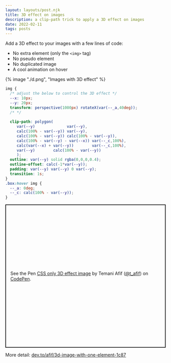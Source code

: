 ```yaml
---
layout: layouts/post.njk
title: 3D effect on images
description: a clip-path trick to apply a 3D effect on images
date: 2022-02-11
tags: posts
---
```


Add a 3D effect to your images with a few lines of code:
* No extra element (only the `<img>` tag)
* No pseudo element
* No duplicated image
* A cool animation on hover

{% image "./d.png", "Images with 3D effect" %}

```css
img {
  /* adjust the below to control the 3D effect */
  --x: 10px;
  --y: 20px;
  transform: perspective(1000px) rotateX(var(--_a,40deg));
  /* */
  
  clip-path: polygon(       
     var(--y)              var(--y),       
     calc(100% - var(--y)) var(--y),       
     calc(100% - var(--y)) calc(100% - var(--y)),       
     calc(100% - var(--y) - var(--x)) var(--_c,100%),       
     calc(var(--x) + var(--y))        var(--_c,100%),      
     var(--y)        calc(100% - var(--y))       
     );
  outline: var(--y) solid rgba(0,0,0,0.4);
  outline-offset: calc(-1*var(--y));
  padding: var(--y) var(--y) 0 var(--y);
  transition: 1s;
}
.box:hover img {
  --_a: 0deg;
  --_c: calc(100% - var(--y));
}
```

<p class="codepen" data-height="450" data-default-tab="result" data-slug-hash="BamZomE" data-preview="true" data-user="t_afif" style="height: 450px; box-sizing: border-box; display: flex; align-items: center; justify-content: center; border: 2px solid; margin: 1em 0; padding: 1em;">
  <span>See the Pen <a href="https://codepen.io/t_afif/pen/BamZomE">
  CSS only 3D effect image</a> by Temani Afif (<a href="https://codepen.io/t_afif">@t_afif</a>)
  on <a href="https://codepen.io">CodePen</a>.</span>
</p>
<script async src="https://cpwebassets.codepen.io/assets/embed/ei.js"></script>

More detail: [dev.to/afif/3d-image-with-one-element-1c87](https://dev.to/afif/3d-image-with-one-element-1c87)